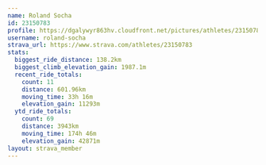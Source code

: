 ```yaml
---
name: Roland Socha
id: 23150783
profile: https://dgalywyr863hv.cloudfront.net/pictures/athletes/23150783/14745672/4/large.jpg
username: roland-socha
strava_url: https://www.strava.com/athletes/23150783
stats:
  biggest_ride_distance: 138.2km
  biggest_climb_elevation_gain: 1987.1m
  recent_ride_totals:
    count: 11
    distance: 601.96km
    moving_time: 33h 16m
    elevation_gain: 11293m
  ytd_ride_totals:
    count: 69
    distance: 3943km
    moving_time: 174h 46m
    elevation_gain: 42871m
layout: strava_member
--- 
```

